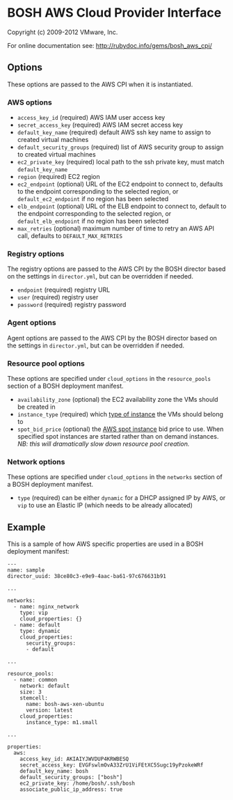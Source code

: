 # BOSH AWS Cloud Provider Interface
Copyright (c) 2009-2012 VMware, Inc.

For online documentation see: http://rubydoc.info/gems/bosh_aws_cpi/

## Options

These options are passed to the AWS CPI when it is instantiated.

### AWS options

* `access_key_id` (required)
  AWS IAM user access key
* `secret_access_key` (required)
  AWS IAM secret access key
* `default_key_name` (required)
  default AWS ssh key name to assign to created virtual machines
* `default_security_groups` (required)
  list of AWS security group to assign to created virtual machines
* `ec2_private_key` (required)
  local path to the ssh private key, must match `default_key_name`
* `region` (required)
  EC2 region
* `ec2_endpoint` (optional)
  URL of the EC2 endpoint to connect to, defaults to the endpoint corresponding to the selected region,
  or `default_ec2_endpoint` if no region has been selected
* `elb_endpoint` (optional)
  URL of the ELB endpoint to connect to, default to the endpoint corresponding to the selected region,
  or `default_elb_endpoint` if no region has been selected
* `max_retries` (optional)
  maximum number of time to retry an AWS API call, defaults to `DEFAULT_MAX_RETRIES`

### Registry options

The registry options are passed to the AWS CPI by the BOSH director based on the settings in `director.yml`, but can be
overridden if needed.

* `endpoint` (required)
  registry URL
* `user` (required)
  registry user
* `password` (required)
  registry password

### Agent options

Agent options are passed to the AWS CPI by the BOSH director based on the settings in `director.yml`, but can be
overridden if needed.

### Resource pool options

These options are specified under `cloud_options` in the `resource_pools` section of a BOSH deployment manifest.

* `availability_zone` (optional)
  the EC2 availability zone the VMs should be created in
* `instance_type` (required)
  which [type of instance](http://aws.amazon.com/ec2/instance-types/) the VMs should belong to
* `spot_bid_price` (optional)
  the [AWS spot instance](http://aws.amazon.com/ec2/purchasing-options/spot-instances/) bid price to use.  When specified spot instances are started rather than on demand instances.  _NB: this will dramatically slow down resource pool creation._

### Network options

These options are specified under `cloud_options` in the `networks` section of a BOSH deployment manifest.

* `type` (required)
  can be either `dynamic` for a DHCP assigned IP by AWS, or `vip` to use an Elastic IP (which needs to be already
  allocated)

## Example

This is a sample of how AWS specific properties are used in a BOSH deployment manifest:

    ---
    name: sample
    director_uuid: 38ce80c3-e9e9-4aac-ba61-97c676631b91

    ...

    networks:
      - name: nginx_network
        type: vip
        cloud_properties: {}
      - name: default
        type: dynamic
        cloud_properties:
          security_groups:
          - default

    ...

    resource_pools:
      - name: common
        network: default
        size: 3
        stemcell:
          name: bosh-aws-xen-ubuntu
          version: latest
        cloud_properties:
          instance_type: m1.small

    ...

    properties:
      aws:
        access_key_id: AKIAIYJWVDUP4KRWBESQ
        secret_access_key: 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
        default_key_name: bosh
        default_security_groups: ["bosh"]
        ec2_private_key: /home/bosh/.ssh/bosh
        associate_public_ip_address: true
